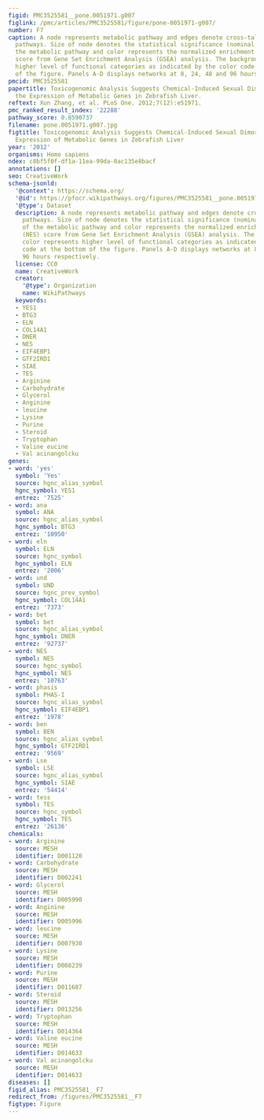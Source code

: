 ```yaml
---
figid: PMC3525581__pone.0051971.g007
figlink: /pmc/articles/PMC3525581/figure/pone-0051971-g007/
number: F7
caption: A node represents metabolic pathway and edges denote cross-talks between
  pathways. Size of node denotes the statistical significance (nominal p-value) of
  the metabolic pathway and color represents the normalized enrichment score (NES)
  score from Gene Set Enrichment Analysis (GSEA) analysis. The background color represents
  higher level of functional categories as indicated by the color code at the bottom
  of the figure. Panels A-D displays networks at 8, 24, 48 and 96 hours respectively.
pmcid: PMC3525581
papertitle: Toxicogenomic Analysis Suggests Chemical-Induced Sexual Dimorphism in
  the Expression of Metabolic Genes in Zebrafish Liver.
reftext: Xun Zhang, et al. PLoS One. 2012;7(12):e51971.
pmc_ranked_result_index: '22288'
pathway_score: 0.8590737
filename: pone.0051971.g007.jpg
figtitle: Toxicogenomic Analysis Suggests Chemical-Induced Sexual Dimorphism in the
  Expression of Metabolic Genes in Zebrafish Liver
year: '2012'
organisms: Homo sapiens
ndex: c8bf5f0f-df1a-11ea-99da-0ac135e8bacf
annotations: []
seo: CreativeWork
schema-jsonld:
  '@context': https://schema.org/
  '@id': https://pfocr.wikipathways.org/figures/PMC3525581__pone.0051971.g007.html
  '@type': Dataset
  description: A node represents metabolic pathway and edges denote cross-talks between
    pathways. Size of node denotes the statistical significance (nominal p-value)
    of the metabolic pathway and color represents the normalized enrichment score
    (NES) score from Gene Set Enrichment Analysis (GSEA) analysis. The background
    color represents higher level of functional categories as indicated by the color
    code at the bottom of the figure. Panels A-D displays networks at 8, 24, 48 and
    96 hours respectively.
  license: CC0
  name: CreativeWork
  creator:
    '@type': Organization
    name: WikiPathways
  keywords:
  - YES1
  - BTG3
  - ELN
  - COL14A1
  - DNER
  - NES
  - EIF4EBP1
  - GTF2IRD1
  - SIAE
  - TES
  - Arginine
  - Carbohydrate
  - Glycerol
  - Anginine
  - leucine
  - Lysine
  - Purine
  - Steroid
  - Tryptophan
  - Valine eucine
  - Val acinangolcku
genes:
- word: 'yes'
  symbol: 'Yes'
  source: hgnc_alias_symbol
  hgnc_symbol: YES1
  entrez: '7525'
- word: ana
  symbol: ANA
  source: hgnc_alias_symbol
  hgnc_symbol: BTG3
  entrez: '10950'
- word: eln
  symbol: ELN
  source: hgnc_symbol
  hgnc_symbol: ELN
  entrez: '2006'
- word: und
  symbol: UND
  source: hgnc_prev_symbol
  hgnc_symbol: COL14A1
  entrez: '7373'
- word: bet
  symbol: bet
  source: hgnc_alias_symbol
  hgnc_symbol: DNER
  entrez: '92737'
- word: NES
  symbol: NES
  source: hgnc_symbol
  hgnc_symbol: NES
  entrez: '10763'
- word: phasis
  symbol: PHAS-I
  source: hgnc_alias_symbol
  hgnc_symbol: EIF4EBP1
  entrez: '1978'
- word: ben
  symbol: BEN
  source: hgnc_alias_symbol
  hgnc_symbol: GTF2IRD1
  entrez: '9569'
- word: Lse
  symbol: LSE
  source: hgnc_alias_symbol
  hgnc_symbol: SIAE
  entrez: '54414'
- word: tess
  symbol: TES
  source: hgnc_symbol
  hgnc_symbol: TES
  entrez: '26136'
chemicals:
- word: Arginine
  source: MESH
  identifier: D001120
- word: Carbohydrate
  source: MESH
  identifier: D002241
- word: Glycerol
  source: MESH
  identifier: D005990
- word: Anginine
  source: MESH
  identifier: D005996
- word: leucine
  source: MESH
  identifier: D007930
- word: Lysine
  source: MESH
  identifier: D008239
- word: Purine
  source: MESH
  identifier: D011687
- word: Steroid
  source: MESH
  identifier: D013256
- word: Tryptophan
  source: MESH
  identifier: D014364
- word: Valine eucine
  source: MESH
  identifier: D014633
- word: Val acinangolcku
  source: MESH
  identifier: D014633
diseases: []
figid_alias: PMC3525581__F7
redirect_from: /figures/PMC3525581__F7
figtype: Figure
---
```

